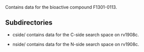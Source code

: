 Contains data for the bioactive compound F1301-0113.

## Subdirectories

- cside/ contains data for the C-side search space on rv1908c.

- nside/ contains data for the N-side search space on rv1908c.

